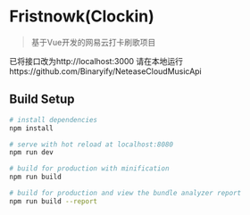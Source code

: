 # Fristnowk(Clockin)

> 基于Vue开发的网易云打卡刷歌项目


 已将接口改为http://localhost:3000
 请在本地运行https://github.com/Binaryify/NeteaseCloudMusicApi

## Build Setup

``` bash
# install dependencies
npm install

# serve with hot reload at localhost:8080
npm run dev

# build for production with minification
npm run build

# build for production and view the bundle analyzer report
npm run build --report
```

